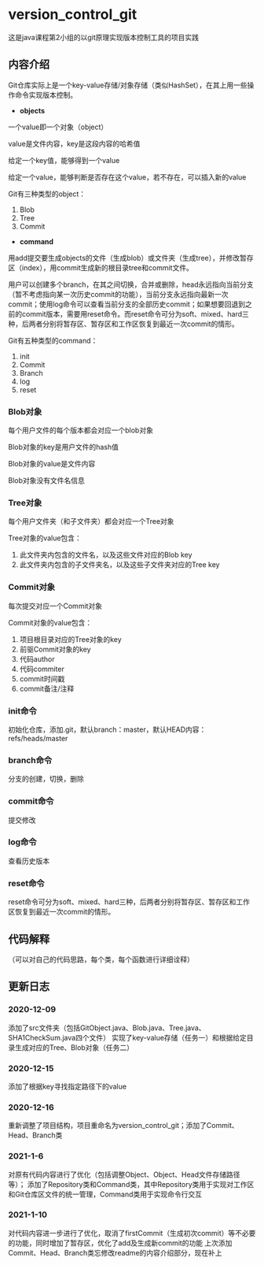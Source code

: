 # version_control_git

这是java课程第2小组的以git原理实现版本控制工具的项目实践

## 内容介绍

Git仓库实际上是一个key-value存储/对象存储（类似HashSet），在其上用一些操作命令实现版本控制。

- **objects**

一个value即一个对象（object）

value是文件内容，key是这段内容的哈希值

给定一个key值，能够得到一个value

给定一个value，能够判断是否存在这个value，若不存在，可以插入新的value

Git有三种类型的object：

1. Blob
2. Tree
3. Commit

- **command**

用add提交要生成objects的文件（生成blob）或文件夹（生成tree），并修改暂存区（index），用commit生成新的根目录tree和commit文件。

用户可以创建多个branch，在其之间切换，合并或删除，head永远指向当前分支（暂不考虑指向某一次历史commit的功能），当前分支永远指向最新一次commit；使用log命令可以查看当前分支的全部历史commit；如果想要回退到之前的commit版本，需要用reset命令。而reset命令可分为soft、mixed、hard三种，后两者分别将暂存区、暂存区和工作区恢复到最近一次commit的情形。

Git有五种类型的command：

1. init
2. Commit
3. Branch
4. log
5. reset

### Blob对象

每个用户文件的每个版本都会对应一个blob对象

Blob对象的key是用户文件的hash值

Blob对象的value是文件内容

Blob对象没有文件名信息

### Tree对象

每个用户文件夹（和子文件夹）都会对应一个Tree对象

Tree对象的value包含：

1. 此文件夹内包含的文件名，以及这些文件对应的Blob key
2. 此文件夹内包含的子文件夹名，以及这些子文件夹对应的Tree key

### Commit对象

每次提交对应一个Commit对象

Commit对象的value包含：

1. 项目根目录对应的Tree对象的key
2. 前驱Commit对象的key
3. 代码author
4. 代码commiter
5. commit时间戳
6. commit备注/注释

### init命令

初始化仓库，添加.git，默认branch：master，默认HEAD内容：refs/heads/master

### branch命令

分支的创建，切换，删除

### commit命令

提交修改

### log命令

查看历史版本

### reset命令

reset命令可分为soft、mixed、hard三种，后两者分别将暂存区、暂存区和工作区恢复到最近一次commit的情形。

## 代码解释

（可以对自己的代码思路，每个类，每个函数进行详细诠释）

## 更新日志

### 2020-12-09

添加了src文件夹（包括GitObject.java、Blob.java、Tree.java、SHA1CheckSum.java四个文件）
实现了key-value存储（任务一）和根据给定目录生成对应的Tree、Blob对象（任务二）

### 2020-12-15

添加了根据key寻找指定路径下的value

### 2020-12-16

重新调整了项目结构，项目重命名为version_control_git；添加了Commit、Head、Branch类

### 2021-1-6
对原有代码内容进行了优化（包括调整Object、Object、Head文件存储路径等）；
添加了Repository类和Command类，其中Repository类用于实现对工作区和Git仓库区文件的统一管理，Command类用于实现命令行交互

### 2021-1-10
对代码内容进一步进行了优化，取消了firstCommit（生成初次commit）等不必要的功能，同时增加了暂存区，优化了add及生成新commit的功能
上次添加Commit、Head、Branch类忘修改readme的内容介绍部分，现在补上